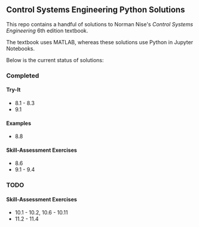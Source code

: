 ## Control Systems Engineering Python Solutions

This repo contains a handful of solutions to Norman Nise's _Control Systems Engineering_ 6th edition textbook.

The textbook uses MATLAB, whereas these solutions use Python in Jupyter Notebooks.

Below is the current status of solutions:

### Completed
#### Try-It
* 8.1 - 8.3
* 9.1

#### Examples
* 8.8

#### Skill-Assessment Exercises
* 8.6
* 9.1 - 9.4

### TODO
#### Skill-Assessment Exercises
* 10.1 - 10.2, 10.6 - 10.11
* 11.2 - 11.4
